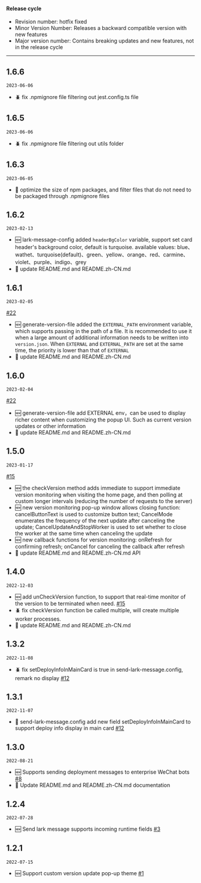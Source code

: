#### Release cycle

- Revision number: hotfix fixed
- Minor Version Number: Releases a backward compatible version with new features
- Major version number: Contains breaking updates and new features, not in the release cycle

---

## 1.6.6

`2023-06-06`

- 🪲 fix .npmignore file filtering out jest.config.ts file

## 1.6.5

`2023-06-06`

- 🪲 fix .npmignore file filtering out utils folder

## 1.6.3

`2023-06-05`

- 💄 optimize the size of npm packages, and filter files that do not need to be packaged through .npmignore files

## 1.6.2

`2023-02-13`

- 🆕 lark-message-config added `headerBgColor` variable, support set card header's background color, default is turquoise. available values: blue、wathet、turquoise(default)、green、yellow、orange、red、carmine、violet、purple、indigo、grey
- 💄 update README.md and README.zh-CN.md

## 1.6.1

`2023-02-05`

[#22](https://github.com/guMcrey/version-rocket/issues/22)
- 🆕 generate-version-file added the `EXTERNAL_PATH` environment variable, which supports passing in the path of a file. It is recommended to use it when a large amount of additional information needs to be written into `version.json`. When `EXTERNAL` and `EXTERNAL_PATH` are set at the same time, the priority is lower than that of `EXTERNAL`
- 💄 update README.md and README.zh-CN.md

## 1.6.0

`2023-02-04`

[#22](https://github.com/guMcrey/version-rocket/issues/22)
- 🆕 generate-version-file add EXTERNAL env，can be used to display richer content when customizing the popup UI. Such as current version updates or other information
- 💄 update README.md and README.zh-CN.md

## 1.5.0

`2023-01-17`

[#15](https://github.com/guMcrey/version-rocket/issues/15)
- 🆕 the checkVersion method adds immediate to support immediate version monitoring when visiting the home page, and then polling at custom longer intervals (reducing the number of requests to the server)
- 🆕 new version monitoring pop-up window allows closing function: cancelButtonText is used to customize button text; CancelMode enumerates the frequency of the next update after canceling the update; CancelUpdateAndStopWorker is used to set whether to close the worker at the same time when canceling the update
- 🆕 new callback functions for version monitoring: onRefresh for confirming refresh; onCancel for canceling the callback after refresh
- 💄 update README.md and README.zh-CN.md API

## 1.4.0

`2022-12-03`

- 🆕 add unCheckVersion function, to support that real-time monitor of the version to be terminated when need. [#15](https://github.com/guMcrey/version-rocket/issues/15)
- 🪲 fix checkVersion function be called multiple, will create multiple worker processes.
- 💄 update README.md and README.zh-CN.md


## 1.3.2

`2022-11-08`

- 🪲 fix setDeployInfoInMainCard is true in send-lark-message.config, remark no display [#12](https://github.com/guMcrey/version-rocket/issues/12)

## 1.3.1

`2022-11-07`

- 💄 send-lark-message.config add new field setDeployInfoInMainCard to support deploy info display in main card [#12](https://github.com/guMcrey/version-rocket/issues/12)

## 1.3.0

`2022-08-21`

- 🆕 Supports sending deployment messages to enterprise WeChat bots [#8](https://github.com/guMcrey/version-rocket/issues/8)
- 💄 Update README.md and README.zh-CN.md documentation

## 1.2.4

`2022-07-28`
- 🆕 Send lark message supports incoming runtime fields [#3](https://github.com/guMcrey/version-rocket/issues/3)

## 1.2.1

`2022-07-15`

- 🆕 Support custom version update pop-up theme [#1](https://github.com/guMcrey/version-rocket/issues/1)
